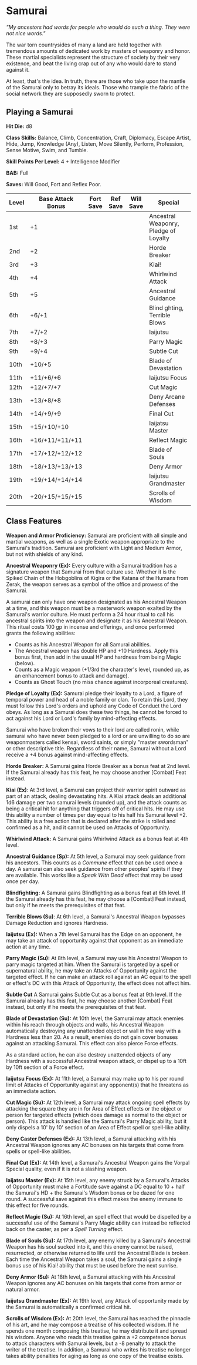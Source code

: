 # Samurai
_"My ancestors had words for people who would do such a thing. They were not nice words."_

The war torn countrysides of many a land are held together with tremendous amounts of dedicated work by masters of weaponry and honor. These martial specialists represent the structure of society by their very existence, and beat the living crap out of any who would dare to stand against it.

At least, that's the idea. In truth, there are those who take upon the mantle of the Samurai only to betray its ideals. Those who trample the fabric of the social network they are supposedly sworn to protect.

## Playing a Samurai

<!-- samurai description -->

__Hit Die:__ d8

__Class Skills:__ Balance, Climb, Concentration, Craft, Diplomacy, Escape Artist, Hide, Jump, Knowledge (Any), Listen, Move Silently, Perform, Profession, Sense Motive, Swim, and Tumble.

__Skill Points Per Level:__ 4 + Intelligence Modifier

__BAB:__ Full

__Saves:__ Will Good, Fort and Reflex Poor.

| Level  | Base Attack Bonus | Fort Save | Ref Save | Will Save| Special |
| ------ | ----------------- | --------- | -------- | -------- | ------- |
| 1st | +1 | | | | Ancestral Weaponry, Pledge of Loyalty |
| 2nd | +2 | | | | Horde Breaker |
| 3rd | +3 | | | | Kiai! |
| 4th | +4 | | | | Whirlwind Attack |
| 5th | +5 | | | | Ancestral Guidance |
| 6th | +6/+1 | | | | Blind ghting, Terrible Blows |
| 7th | +7/+2 | | | | Iaijutsu |
| 8th | +8/+3 | | | | Parry Magic |
| 9th | +9/+4 | | | | Subtle Cut |
| 10th | +10/+5 | | | | Blade of Devastation |
| 11th | +11/+6/+6 | | | | Iaijutsu Focus |
| 12th | +12/+7/+7 | | | | Cut Magic |
| 13th | +13/+8/+8 | | | | Deny Arcane Defenses |
| 14th | +14/+9/+9 | | | | Final Cut |
| 15th | +15/+10/+10 | | | | Iaijatsu Master |
| 16th | +16/+11/+11/+11 | | | | Reflect Magic |
| 17th | +17/+12/+12/+12 | | | | Blade of Souls |
| 18th | +18/+13/+13/+13 | | | | Deny Armor |
| 19th | +19/+14/+14/+14 | | | | Iaijutsu Grandmaster |
| 20th | +20/+15/+15/+15 | | | | Scrolls of Wisdom |


## Class Features

__Weapon and Armor Proficiency:__ Samurai are proficient with all simple and martial weapons, as well as a single Exotic weapon appropriate to the Samurai's tradition. Samurai are proficient with Light and Medium Armor, but not with shields of any kind.

__Ancestral Weaponry (Ex):__ Every culture with a Samurai tradition has a signature weapon that Samurai from that culture use. Whether it is the Spiked Chain of the Hobgoblins of Kigira or the Katana of the Humans from Zerak, the weapon serves as a symbol of the office and prowess of the Samurai.

A samurai can only have one weapon designated as his Ancestral Weapon at a time, and this weapon must be a masterwork weapon exalted by the Samurai's warrior culture. He must perform a 24 hour ritual to call his ancestral spirits into the weapon and designate it as his Ancestral Weapon. This ritual costs 100 gp in incense and offerings, and once performed grants the following abilities:

* Counts as his Ancestral Weapon for all Samurai abilities.
* The Ancestral weapon has double HP and +10 Hardness. Apply this bonus first, then add in the usual HP and hardness from being Magic (below).
* Counts as a Magic weapon (+1/3rd the character's level, rounded up, as an enhancement bonus to attack and damage).
* Counts as Ghost Touch (no miss chance against incorporeal creatures).

__Pledge of Loyalty (Ex):__ Samurai pledge their loyalty to a Lord, a figure of temporal power and head of a noble family or clan. To retain this Lord, they must follow this Lord's orders and uphold any Code of Conduct the Lord obeys. As long as a Samurai does these two things, he cannot be forced to act against his Lord or Lord's family by mind-affecting effects.

Samurai who have broken their vows to their lord are called ronin, while samurai who have never been pledged to a lord or are unwilling to do so are weaponmasters called kensai, sword saints, or simply "master swordsman" or other descriptive title. Regardless of their name, Samurai without a Lord receive a +4 bonus against mind-affecting effects.

__Horde Breaker:__ A Samurai gains Horde Breaker as a bonus feat at 2nd level. If the Samurai already has this feat, he may choose another [Combat] Feat instead.

__Kiai (Ex)__: At 3rd level, a Samurai can project their warrior spirit outward as part of an attack, dealing devastating hits. A Kiai attack deals an additional 1d6 damage per two samurai levels (rounded up), and the attack counts as being a critical hit for anything that triggers off of critical hits. He may use this ability a number of times per day equal to his half his Samurai level +2. This ability is a free action that is declared after the strike is rolled and confirmed as a hit, and it cannot be used on Attacks of Opportunity.

__Whirlwind Attack:__ A Samurai gains Whirlwind Attack as a bonus feat at 4th level.

__Ancestral Guidance (Sp):__ At 5th level, a Samurai may seek guidance from his ancestors. This counts as a _Commune_ effect that can be used once a day. A samurai can also seek guidance from other peoples' spirits if they are available. This works like a _Speak With Dead_ effect that may be used once per day.

__Blindfighting:__ A Samurai gains Blindfighting as a bonus feat at 6th level. If the Samurai already has this feat, he may choose a [Combat] Feat instead, but only if he meets the prerequisites of that feat.

__Terrible Blows (Su)__: At 6th level, a Samurai's Ancestral Weapon bypasses Damage Reduction and ignores Hardness.

__Iaijutsu (Ex):__ When a 7th level Samurai has the Edge on an opponent, he may take an attack of opportunity against that opponent as an immediate action at any time.

__Parry Magic (Su):__ At 8th level, a Samurai may use his Ancestral Weapon to parry magic targeted at him. When the Samurai is targeted by a spell or supernatural ability, he may take an Attacks of Opportunity against the targeted effect. If he can make an attack roll against an AC equal to the spell or effect's DC with this Attack of Opportunity, the effect does not affect him.

__Subtle Cut__ A Samurai gains Subtle Cut as a bonus feat at 9th level. If the Samurai already has this feat, he may choose another [Combat] Feat instead, but only if he meets the prerequisites of that feat.

__Blade of Devastation (Su):__ At 10th level, the Samurai may attack enemies within his reach through objects and walls, his Ancestral Weapon automatically destroying any unattended object or wall in the way with a Hardness less than 20. As a result, enemies do not gain cover bonuses against an attacking Samurai. This effect can also pierce Force effects.

As a standard action, he can also destroy unattended objects of any Hardness with a successful Ancestral weapon attack, or dispel up to a 10ft by 10ft section of a Force effect.

__Iaijutsu Focus (Ex):__ At 11th level, a Samurai may make up to his per round limit of Attacks of Opportunity against any opponent(s) that he threatens as an immediate action.

__Cut Magic (Su):__ At 12th level, a Samurai may attack ongoing spell effects by attacking the square they are in for Area of Effect effects or the object or person for targeted effects (which does damage as normal to the object or person). This attack is handled like the Samurai's Parry Magic ability, but it only dispels a 10' by 10' section of an Area of Effect spell or spell-like ability.

__Deny Caster Defenses (Ex):__ At 13th level, a Samurai attacking with his Ancestral Weapon ignores any AC bonuses on his targets that come from spells or spell-like abilities.

__Final Cut (Ex):__ At 14th level, a Samurai's Ancestral Weapon gains the Vorpal Special quality, even if it is not a slashing weapon.

__Iaijatsu Master (Ex):__ At 15th level, any enemy struck by a Samurai's Attacks of Opportunity must make a Fortitude save against a DC equal to 10 + half the Samurai's HD + the Samurai's Wisdom bonus or be dazed for one round. A successful save against this effect makes the enemy immune to this effect for five rounds.

__Reflect Magic (Su):__ At 16th level, an spell effect that would be dispelled by a successful use of the Samurai's Parry Magic ability can instead be reflected back on the caster, as per a _Spell Turning_ effect.

__Blade of Souls (Su):__ At 17th level, any enemy killed by a Samurai's Ancestral Weapon has his soul sucked into it, and this enemy cannot be raised, resurrected, or otherwise returned to life until the Ancestral Blade is broken. Each time the Ancestral Weapon takes a soul, the Samurai gains a single bonus use of his Kiai! ability that must be used before the next sunrise.

__Deny Armor (Su):__ At 18th level, a Samurai attacking with his Ancestral Weapon ignores any AC bonuses on his targets that come from armor or natural armor.

__Iaijutsu Grandmaster (Ex):__ At 19th level, any Attack of opportunity made by the Samurai is automatically a confirmed critical hit.

__Scrolls of Wisdom (Ex):__ At 20th level, the Samurai has reached the pinnacle of his art, and he may compose a treatise of his collected wisdom. If he spends one month composing this treatise, he may distribute it and spread his wisdom. Anyone who reads this treatise gains a +2 competence bonus to attack characters with Samurai levels, but a -8 penalty to attack the writer of the treatise. In addition, a Samurai who writes his treatise no longer takes ability penalties for aging as long as one copy of the treatise exists.
